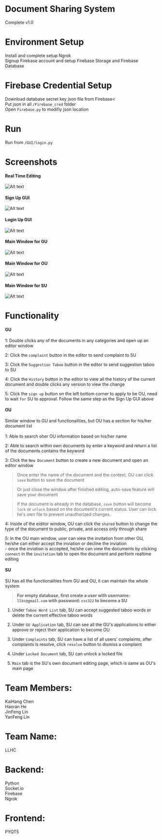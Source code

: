 # Document Sharing System
Complete v1.0<br/>

# Environment Setup
Install and complete setup Ngrok<br/>
Signup Firebase account and setup Firebase Storage and Firebase Database<br/>

# Firebase Credential Setup
Download database secret key json file from Firebase<<br/>
Put json in all `/Firebase_cred` folder<br/>
Open `Firebase.py` to modifiy json location<br/>

# Run
Run from `/GUI/login.py`<br/>

# Screenshots
#### Real Time Editing<br/>
![Alt text](/images/RealTimeEdit.gif?raw=true)<br/>
#### Sign Up GUI<br/>
![Alt text](/images/Signup.png?raw=true)<br/>
#### Login Up GUI<br/>
![Alt text](/images/login.png?raw=true)
#### Main Window for GU<br/>
![Alt text](/images/GUMainWindow.png?raw=true)
#### Main Window for OU<br/>
![Alt text](/images/OUMainPage.png?raw=true)
#### Main Window for SU<br/>
![Alt text](/images/SUMainWindow.png?raw=true)

# Functionality
#### GU
  1: Double clicks any of the documents in any categories and open up an editor window<br/>
        
  2: Click the `complaint` button in the editor to send complaint to SU<br/>
        
  3: Click the `Suggestion Taboo` button in the editor to send suggestion taboo to SU<br/>
        
  4: Click the `History` button in the editor to view all the history of the current document and double clicks any version to view the change<br/>
                
  5: Click the `sign up` button on the left bottom corner to apply to be OU, need to wait `for` SU to approval. Follow the same step as the Sign Up GUI above<br/>

#### OU
   Similar window to GU and functionalities, but OU has a section for his/her document list<br/>          
  1: Able to search oher OU information based on his/her name<br/>
         
  2: Able to search within own documents by enter a keyword and return a list of the documents contains the keyword<br/>
           
  3: Click the `New Document` button to create a new document and open an editor window<br/>
   > Once enter the name of the document and the context, OU can click `save` button to save the document<br/>
   
   > Or just close the window after finished editing, auto-save feature will save your document<br/>
   
   > If the document is already in the database, `save` button will become `lock` or `unlock` based on the document's current status. User can lock he's own file to prevent unauthorized changes.<br/>
           
  4: Inside of the eiditor window, OU can click the `shared` button to change the type of the document to public, private, and access only through share<br/>
         
  5: In the OU main window, user can view the invitation from other OU, he/she can either accept the inviation or decline the inviation<br/>
           - once the inviation is accepted, he/she can view the documents by clicking `connect` in the `invitation` tab to open the document and perform realtime editing<br/>

#### SU
  SU has all the functionalities from GU and OU, it can maintain the whole system<br/>
  > **For empty database, first create a user with username: `llhc@gmail.com` with password: `csc322` to become a SU**<br/>
  
  1. Under `Taboo Word List` tab, SU can accept suggested taboo words or delete the current effective taboo words<br/>
  
  2. Under `GU Application` tab, SU can see all the GU's applications to either approve or reject their application to become OU<br/>
  
  3. Under `Complaints` tab, SU can have a list of all users' complaints, after complaints is resolve, click `resolve` button to dismiss a complaint<br/>
  
  4. Under `Locked Document` tab, SU can unlock a locked file<br/>
  
  5. `Main` tab is the SU's own document editing page, which is same as OU's main page<br/>


# Team Members:
KaiHang Chen<br>
Haoran He<br>
JinFeng Lin<br>
YanFeng Lin<br>

# Team Name:
LLHC

# Backend:
Python<br>
Socket.io<br>
Firebase<br>
Ngrok<br/>

# Frontend:
PYQT5
